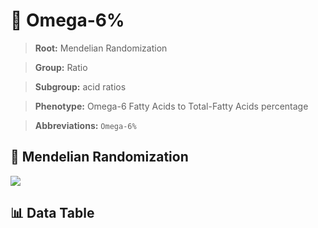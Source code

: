 # 🧪 Omega-6%

> **Root:** Mendelian Randomization

> **Group:** Ratio  

> **Subgroup:** acid ratios

> **Phenotype:** Omega-6 Fatty Acids to Total-Fatty Acids percentage  

> **Abbreviations:** `Omega-6%`

## 🧬 Mendelian Randomization  

<img src="/MR/Figures/Inverse/Omegahengxian6baifenhao.png"/>


## 📊 Data Table


<CsvTableMRI src="/public/MR/Data/Inverse/Omegahengxian6baifenhao.csv"/>
